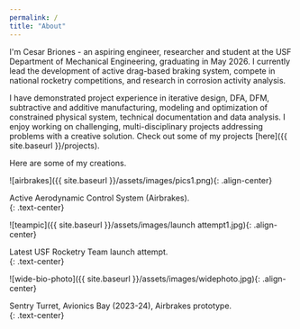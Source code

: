 ```yaml
---
permalink: /
title: "About"
---
```

I'm Cesar Briones - an aspiring engineer, researcher and student at the USF Department of Mechanical Engineering, graduating in May 2026. I currently lead the development of active drag-based braking system, compete in national rocketry competitions, and research in corrosion activity analysis.   

I have demonstrated project experience in iterative design, DFA, DFM, subtractive and additive manufacturing, modeling and optimization of constrained physical system, technical documentation and data analysis. I enjoy working on challenging, multi-disciplinary projects addressing problems with a creative solution. Check out some of my projects [here]({{ site.baseurl }}/projects).

Here are some of my creations.

![airbrakes]({{ site.baseurl }}/assets/images/pics1.png){: .align-center}
<figcaption>Active Aerodynamic Control System (Airbrakes).</figcaption>{: .text-center}

![teampic]({{ site.baseurl }}/assets/images/launch attempt1.jpg){: .align-center}
<figcaption>Latest USF Rocketry Team launch attempt.</figcaption>{: .text-center}

![wide-bio-photo]({{ site.baseurl }}/assets/images/widephoto.jpg){: .align-center}
<figcaption>Sentry Turret, Avionics Bay (2023-24), Airbrakes prototype.</figcaption>{: .text-center}